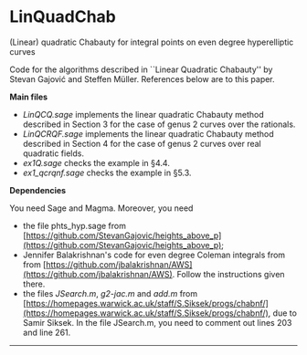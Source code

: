 
# LinQuadChab
(Linear) quadratic Chabauty for integral points on even degree hyperelliptic curves

Code for the algorithms described in ``Linear Quadratic Chabauty'' by Stevan Gajović and Steffen Müller. References below are to this paper.

**Main files**

- *LinQCQ.sage* implements the linear quadratic Chabauty method described in Section 3 for the case of genus 2 curves over the rationals.
- *LinQCRQF.sage* implements the linear quadratic Chabauty method described in Section 4 for the case of genus 2 curves over real quadratic fields.
- *ex1Q.sage* checks the example in §4.4.
- *ex1_qcrqnf.sage* checks the example in §5.3.


**Dependencies**

You need Sage and Magma. Moreover, you need
- the file phts_hyp.sage from [https://github.com/StevanGajovic/heights_above_p](https://github.com/StevanGajovic/heights_above_p);
- Jennifer Balakrishnan's code for even degree Coleman integrals from
from [https://github.com/jbalakrishnan/AWS](https://github.com/jbalakrishnan/AWS). Follow the instructions given there.
- the files *JSearch.m*, *g2-jac.m* and *add.m* from [https://homepages.warwick.ac.uk/staff/S.Siksek/progs/chabnf/](https://homepages.warwick.ac.uk/staff/S.Siksek/progs/chabnf/), due to Samir Siksek. In the file JSearch.m, you need to comment out lines 203 and line 261. 

------------




